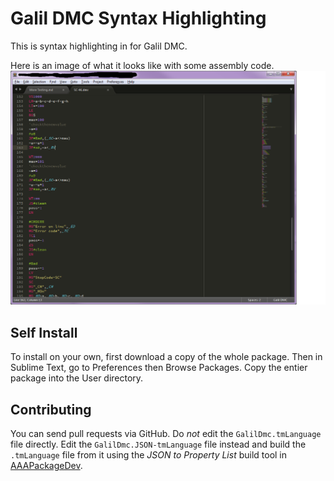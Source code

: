 # Galil DMC Syntax Highlighting
This is syntax highlighting in for Galil DMC.

Here is an image of what it looks like with some assembly code.
![alt Sample](./Example.png)

## Self Install
To install on your own, first download a copy of the whole package. Then in
Sublime Text, go to Preferences then Browse Packages. Copy the entier package
into the User directory.

## Contributing

You can send pull requests via GitHub. Do *not* edit the
`GalilDmc.tmLanguage` file directly. Edit the
`GalilDmc.JSON-tmLanguage` file instead and build the `.tmLanguage` file
from it using the _JSON to Property List_ build tool in
[AAAPackageDev](https://github.com/SublimeText/AAAPackageDev).